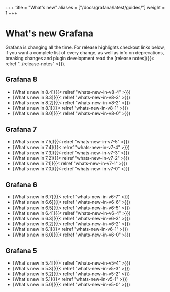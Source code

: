 +++
title = "What's new"
aliases = ["/docs/grafana/latest/guides/"]
weight = 1
+++

# What's new Grafana

Grafana is changing all the time. For release highlights checkout links below, if you want a complete list of every change, as well
as info on deprecations, breaking changes and plugin development read the [release notes]({{< relref "../release-notes" >}}).

## Grafana 8

- [What's new in 8.4]({{< relref "whats-new-in-v8-4" >}})
- [What's new in 8.3]({{< relref "whats-new-in-v8-3" >}})
- [What's new in 8.2]({{< relref "whats-new-in-v8-2" >}})
- [What's new in 8.1]({{< relref "whats-new-in-v8-1" >}})
- [What's new in 8.0]({{< relref "whats-new-in-v8-0" >}})

## Grafana 7

- [What's new in 7.5]({{< relref "whats-new-in-v7-5" >}})
- [What's new in 7.4]({{< relref "whats-new-in-v7-4" >}})
- [What's new in 7.3]({{< relref "whats-new-in-v7-3" >}})
- [What's new in 7.2]({{< relref "whats-new-in-v7-2" >}})
- [What's new in 7.1]({{< relref "whats-new-in-v7-1" >}})
- [What's new in 7.0]({{< relref "whats-new-in-v7-0" >}})

## Grafana 6

- [What's new in 6.7]({{< relref "whats-new-in-v6-7" >}})
- [What's new in 6.6]({{< relref "whats-new-in-v6-6" >}})
- [What's new in 6.5]({{< relref "whats-new-in-v6-5" >}})
- [What's new in 6.4]({{< relref "whats-new-in-v6-4" >}})
- [What's new in 6.3]({{< relref "whats-new-in-v6-3" >}})
- [What's new in 6.2]({{< relref "whats-new-in-v6-2" >}})
- [What's new in 6.1]({{< relref "whats-new-in-v6-1" >}})
- [What's new in 6.0]({{< relref "whats-new-in-v6-0" >}})

## Grafana 5

- [What's new in 5.4]({{< relref "whats-new-in-v5-4" >}})
- [What's new in 5.3]({{< relref "whats-new-in-v5-3" >}})
- [What's new in 5.2]({{< relref "whats-new-in-v5-2" >}})
- [What's new in 5.1]({{< relref "whats-new-in-v5-1" >}})
- [What's new in 5.0]({{< relref "whats-new-in-v5-0" >}})
